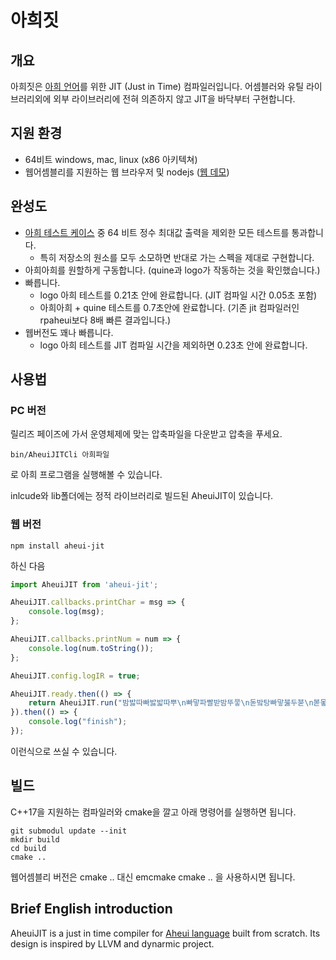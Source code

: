 # 아희짓

## 개요

아희짓은 [아희 언어](https://aheui.readthedocs.io/en/latest/introduction.html)를 위한 JIT (Just in Time) 컴파일러입니다. 어셈블러와 유틸 라이브러리외에 외부 라이브러리에 전혀 의존하지 않고 JIT을 바닥부터 구현합니다. 

## 지원 환경

- 64비트 windows, mac, linux (x86 아키텍쳐)
- 웹어셈블리를 지원하는 웹 브라우저 및 nodejs ([웹 데모](https://sunho.io/AheuiJIT))

## 완성도

- [아희 테스트 케이스](https://github.com/aheui/snippets) 중 64 비트 정수 최대값 출력을 제외한 모든 테스트를 통과합니다.
    - 특히 저장소의 원소를 모두 소모하면 반대로 가는 스펙을 제대로 구현합니다.
- 아희아희를 원할하게 구동합니다. (quine과 logo가 작동하는 것을 확인했습니다.)
- 빠릅니다.
    - logo 아희 테스트를 0.21초 안에 완료합니다. (JIT 컴파일 시간 0.05초 포함)
    - 아희아희 + quine 테스트를 0.7초안에 완료합니다. (기존 jit 컴파일러인 rpaheui보다 8배 빠른 결과입니다.)
- 웹버전도 꽤나 빠릅니다.
    - logo 아희 테스트를 JIT 컴파일 시간을 제외하면 0.23초 안에 완료합니다.

## 사용법

### PC 버전

릴리즈 페이즈에 가서 운영체제에 맞는 압축파일을 다운받고 압축을 푸세요.
```
bin/AheuiJITCli 아희파일 
```
로 아희 프로그램을 실행해볼 수 있습니다.

inlcude와 lib폴더에는 정적 라이브러리로 빌드된 AheuiJIT이 있습니다.

### 웹 버전

```
npm install aheui-jit
```
하신 다음

```js
import AheuiJIT from 'aheui-jit';

AheuiJIT.callbacks.printChar = msg => { 
    console.log(msg);
};

AheuiJIT.callbacks.printNum = num => { 
    console.log(num.toString());
};

AheuiJIT.config.logIR = true;

AheuiJIT.ready.then(() => {
    return AheuiJIT.run("밤밣따빠밣밟따뿌\n빠맣파빨받밤뚜뭏\n돋밬탕빠맣붏두붇\n볻뫃박발뚷투뭏붖\n뫃도뫃희멓뭏뭏붘\n뫃봌토범더벌뿌뚜\n뽑뽀멓멓더벓뻐뚠\n뽀덩벐멓뻐덕더벅");
}).then(() => {
    console.log("finish");
});

```
이런식으로 쓰실 수 있습니다.

## 빌드 

C++17을 지원하는 컴파일러와 cmake을 깔고 아래 명령어를 실행하면 됩니다.

```
git submodul update --init
mkdir build
cd build
cmake ..
```

웹어셈블리 버전은 cmake .. 대신 emcmake cmake .. 을 사용하시면 됩니다.

## Brief English introduction

AheuiJIT is a just in time compiler for [Aheui language](https://aheui.readthedocs.io/en/latest/specs.en.html) built from scratch. Its design is inspired by LLVM and dynarmic project.
